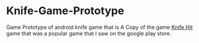 # Knife-Game-Prototype
  Game Prototype of android knife game that is A Copy of the game [Knife Hit](https://play.google.com/store/apps/details?id=com.ketchapp.knifehit) game that was a popular game that I saw on the google play store.
